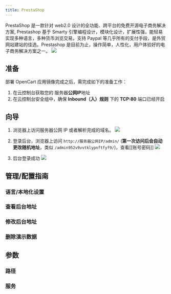 ```yaml
---
title: PrestaShop
---
```

  PrestaShop 是一款针对 web2.0 设计的全功能、跨平台的免费开源电子商务解决方案, Prestashop 基于 Smarty 引擎编程设计，模块化设计，扩展性强，能轻易实现多种语言，多种货币浏览交易，支持 Paypal 等几乎所有的支付手段，是外贸网站建站的佳选。Prestashop 是目前为止，操作简单，人性化，用户体验好的电子商务解决方案之一。
  ![](https://img.stacknil.com//20240111223301.png)
## 准备

部署 OpenCart 应用镜像完成之后，需完成如下的准备工作：

1. 在云控制台获取您的 服务器**公网IP**地址
2. 在云控制台安全组中，确保 **Inbound（入）规则** 下的 **TCP:80** 端口已经开启

## 向导

1. 浏览器上访问服务器公网 IP 或者解析完成的域名。
![](https://img.stacknil.com//20240111231752.png)

2. 登录后台，浏览器上访问 `http://服务器公网IP/admin/` (**第一次访问后会自动更改随机地址**，类似 `/admin952v9vvtklypnftfyf9/`)，查看[[账号密码]]
![](https://img.stacknil.com//20240111231056.png)
3. 后台登录成功
![](https://img.stacknil.com//20240111231243.png)



## 管理/配置指南

### 语言/本地化设置

### 查看后台地址
### 修改后台地址

### 删除演示数据


## 参数

### 路径
### 服务
